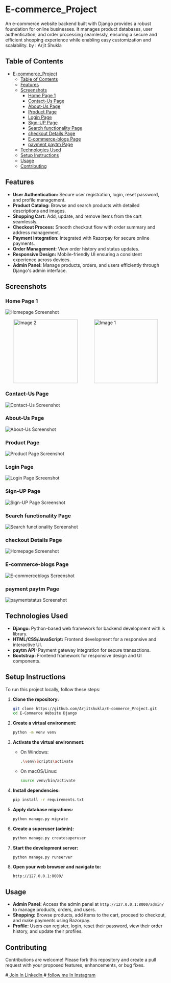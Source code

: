 # E-commerce_Project
 An e-commerce website backend built with Django provides a robust foundation for online businesses. It manages product databases, user authentication, and order processing seamlessly, ensuring a secure and efficient shopping experience while enabling easy customization and scalability.
 by : Arjit Shukla 

## Table of Contents
- [E-commerce\_Project](#e-commerce_project)
  - [Table of Contents](#table-of-contents)
  - [Features](#features)
  - [Screenshots](#screenshots)
    - [Home Page 1](#home-page-1)
    - [Contact-Us Page](#contact-us-page)
    - [About-Us Page](#about-us-page)
    - [Product Page](#product-page)
    - [Login Page](#login-page)
    - [Sign-UP Page](#sign-up-page)
    - [Search functionality Page](#search-functionality-page)
    - [checkout Details Page](#checkout-details-page)
    - [E-commerce-blogs Page](#e-commerce-blogs-page)
    - [payment paytm Page](#payment-paytm-page)
  - [Technologies Used](#technologies-used)
  - [Setup Instructions](#setup-instructions)
  - [Usage](#usage)
  - [Contributing](#contributing)


## Features
- **User Authentication:** Secure user registration, login, reset password, and profile management.
- **Product Catalog:** Browse and search products with detailed descriptions and images.
- **Shopping Cart:** Add, update, and remove items from the cart seamlessly.
- **Checkout Process:** Smooth checkout flow with order summary and address management.
- **Payment Integration:** Integrated with Razorpay for secure online payments.
- **Order Management:** View order history and status updates.
- **Responsive Design:** Mobile-friendly UI ensuring a consistent experience across devices.
- **Admin Panel:** Manage products, orders, and users efficiently through Django's admin interface.

## Screenshots

### Home Page 1
![Homepage Screenshot](Screenshots/Home-Django-Ecommerce-Site.png)

<div style="display: flex; justify-content: space-around;">
    <img src="Screenshots/Home-Django-Ecommerce-Site.png" alt="Image 2" width="200" height="200">
    <img src="Screenshots/Home-Django-Ecommerce-Site2.png" alt="Image 1" width="200" height="200">
</div>

### Contact-Us Page
![Contact-Us Screenshot](Screenshots/Contact-Us.png)

### About-Us Page
![About-Us Screenshot](Screenshots/About-Us.png)

### Product Page
![Product Page Screenshot](Screenshots/Product.png)

### Login Page
![Login Page Screenshot](Screenshots/Login.png)

### Sign-UP Page
![Sign-UP Page Screenshot](Screenshots/SignUp.png)



### Search functionality Page
![Search functionality Screenshot](Screenshots/Searchfunctionality.png)

### checkout Details Page
![Homepage Screenshot](Screenshots/checkout1.png)


<!-- ### Address Page
![Homepage Screenshot](Screenshots/E-commerce-blog.png) -->


### E-commerce-blogs Page
![E-commerceblogs Screenshot](Screenshots/E-commerce-blog.png)


### payment paytm Page
![paymentstatus Screenshot](Screenshots/paymentstatus.png)



## Technologies Used
- **Django:** Python-based web framework for backend development with is library.
- **HTML/CSS/JavaScript:** Frontend development for a responsive and interactive UI.
- **paytm API:** Payment gateway integration for secure transactions.
- **Bootstrap:** Frontend framework for responsive design and UI components.

## Setup Instructions
To run this project locally, follow these steps:

1. **Clone the repository:**
   ```bash
   git clone https://github.com/Arjitshukla/E-commerce_Project.git
   cd E-Commerce Website Django
   ```

2. **Create a virtual environment:**
   ```bash
   python -m venv venv
   ```
   
3. **Activate the virtual environment:**
   - On Windows:
     ```bash
     .\venv\Scripts\activate
     ```
   - On macOS/Linux:
     ```bash
     source venv/bin/activate
     ```

4. **Install dependencies:**
   ```bash
   pip install -r requirements.txt
   ```

5. **Apply database migrations:**
   ```bash
   python manage.py migrate
   ```

6. **Create a superuser (admin):**
   ```bash
   python manage.py createsuperuser
   ```

7. **Start the development server:**
   ```bash
   python manage.py runserver
   ```

8. **Open your web browser and navigate to:**
   ```
   http://127.0.0.1:8000/
   ```

## Usage
- **Admin Panel:** Access the admin panel at `http://127.0.0.1:8000/admin/` to manage products, orders, and users.
- **Shopping:** Browse products, add items to the cart, proceed to checkout, and make payments using Razorpay.
- **Profile:** Users can register, login, reset their password, view their order history, and update their profiles.

## Contributing
Contributions are welcome! Please fork this repository and create a pull request with your proposed features, enhancements, or bug fixes.




#[ Join In Linkedin ](https://www.linkedin.com/in/arjit-shukla-484911275/)
#[ follow me In Instagram ](https://www.instagram.com/__imarjit/)
